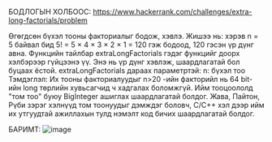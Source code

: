 БОДЛОГЫН ХОЛБООС: https://www.hackerrank.com/challenges/extra-long-factorials/problem



Өгөгдсөн бүхэл тооны факториалыг бодож, хэвлэ.
Жишээ нь: хэрэв n = 5 байвал бид 5! = 5 × 4 × 3 × 2 × 1 = 120 гэж бодоод, 120 гэсэн үр дүнг авна.
Функцийн тайлбар
extraLongFactorials гэдэг функцийг доорх хэлбэрээр гүйцээнэ үү. Энэ нь үр дүнг хэвлэж, шаардлагатай бол буцаах ёстой.
extraLongFactorials дараах параметртэй:
n: бүхэл тоо
Тэмдэглэл:
Их тооны факториалуудыг n>20 -ийн факторийл нь 64 bit-ийн long төрлийн хувьсагчид ч хадгалах боломжгүй. Ийм тооцоололд "том тоо" буюу BigInteger ашиглах шаардлагатай болдог. Жава, Пайтон, Рүби зэрэг хэлнүүд том тоонуудыг дэмждэг боловч, C/C++ хэл дээр ийм их утгуудтай ажиллахын тулд нэмэлт код бичих шаардлагатай болдог.


БАРИМТ: ![image](https://github.com/user-attachments/assets/bd69296e-3395-47b9-abc7-1012c7a8cda4)

